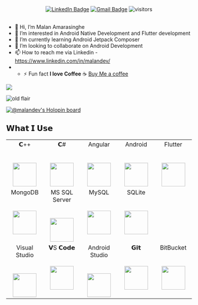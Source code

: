 <div align="center">
	<a href="https://www.linkedin.com/in/malandev/"><img alt="LinkedIn Badge" src="https://img.shields.io/badge/-@malandev-yellow?style=flat&labelColor=0e76a8&logo=LinkedIn&link=https://www.linkedin.com/in/malandev/"></a>
	<a href="mailto:malandev95@gmail.com?Subject=Hey%20I%20saw%20you%20on%20GitHub!"><img alt="Gmail Badge" src="https://img.shields.io/badge/-Let's%20Talk-green?style=flat&labelColor=lightgrey&logo=gmail&link=mailto:malandev95@gmail.com?Subject=Hey%20I%20saw%20you%20on%20GitHub!"></a>
	<img alt="visitors" src="https://visitor-badge.laobi.icu/badge?page_id=MalanDev.profile.id">
	<br><br>
</div>


- 👋 Hi, I’m Malan Amarasinghe
- 👀 I’m interested in Android Native Development and Flutter development
- 🌱 I’m currently learning Android Jetpack Composer
- 💞️ I’m looking to collaborate on Android Development
- 📫 How to reach me via Linkedin - https://www.linkedin.com/in/malandev/
- - ⚡ Fun fact **I love Coffee** :coffee: [Buy Me a coffee](https://www.buymeacoffee.com/malandev)

<img src="https://github-readme-stats.vercel.app/api?username=MalanDev&&show_icons=true&theme=tokyonight"/>

![old flair](https://stackoverflow.com/users/flair/6599299.png?theme=dark)

[![@malandev's Holopin board](https://holopin.io/api/user/board?user=malandev)](https://holopin.io/@malandev)

## 𝗪𝗵𝗮𝘁 𝗜 𝗨𝘀𝗲

<table>
  <tbody>
    <tr valign="top">
      <td width="20%" align="center">
        <span>𝗖++</span><br><br><br>
        <img height="64px" src="https://cdn.svgporn.com/logos/c-plusplus.svg">
      </td>
      <td width="20%" align="center">
        <span>𝗖#</span><br><br><br>
        <img height="64px" src="https://cdn.svgporn.com/logos/c-sharp.svg">
      </td>
      <td width="20%" align="center">
        <span>Angular</span><br><br><br>
        <img height="64px" src="https://cdn.svgporn.com/logos/angular-icon.svg">
      </td>
      <td width="20%" align="center">
        <span>Android</span><br><br><br>
        <img height="64px" src="https://cdn.svgporn.com/logos/android-icon.svg">
      </td>
      <td width="20%" align="center">
        <span>Flutter</span><br><br><br>
        <img height="64px" src="https://cdn.svgporn.com/logos/flutter.svg">
      </td>
    </tr>
    <tr valign="top">
      <td width="20%" align="center">
        <span>MongoDB</span><br><br><br>
        <img height="64px" src="https://cdn.svgporn.com/logos/mongodb-icon.svg">
      </td>
      <td width="20%" align="center">
        <span>MS SQL Server</span><br><br><br>
        <img height="64px" src="https://www.svgrepo.com/show/303229/microsoft-sql-server-logo.svg">
      </td>
      <td width="20%" align="center">
        <span>MySQL</span><br><br><br>
        <img height="64px" src="https://cdn.svgporn.com/logos/mysql-icon.svg">
      </td>
      <td width="20%" align="center">
        <span>SQLite</span><br><br><br>
        <img height="64px" src="https://cdn.svgporn.com/logos/sqlite.svg">
      </td>
    </tr>
    <tr valign="top">
      <td width="20%" align="center">
        <span>Visual Studio</span><br><br><br>
        <img height="64px" src="https://cdn.svgporn.com/logos/visual-studio.svg">
      </td>
      <td width="20%" align="center">
        <span>𝗩S 𝗖𝗼𝗱𝗲</span><br><br><br>
        <img height="64px" src="https://cdn.svgporn.com/logos/visual-studio-code.svg">
      </td>
      <td width="20%" align="center">
        <span>Android Studio</span><br><br><br>
        <img height="64px" src="https://cdn.svgporn.com/logos/android-vertical.svg">
      </td>
      <td width="20%" align="center">
        <span>𝗚𝗶𝘁</span><br><br><br>
        <img height="64px" src="https://cdn.svgporn.com/logos/git-icon.svg">
      </td>
      <td width="20%" align="center">
        <span>BitBucket</span><br><br><br>
        <img height="64px" src="https://cdn.svgporn.com/logos/bitbucket.svg">
      </td>
    </tr>
  </tbody>
</table>

<!---
MalanDev/MalanDev is a ✨ special ✨ repository because its `README.md` (this file) appears on your GitHub profile.
You can click the Preview link to take a look at your changes.
--->
